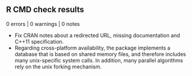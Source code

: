## R CMD check results

0 errors | 0 warnings | 0 notes

* Fix CRAN notes about a redirected URL, missing documentation and C++11 specification.
* Regarding cross-platform availability, the package implements a database that is based on shared memory files, and therefore includes many unix-specific system calls. In addition, many parallel algorithms rely on the unix forking mechanism.
